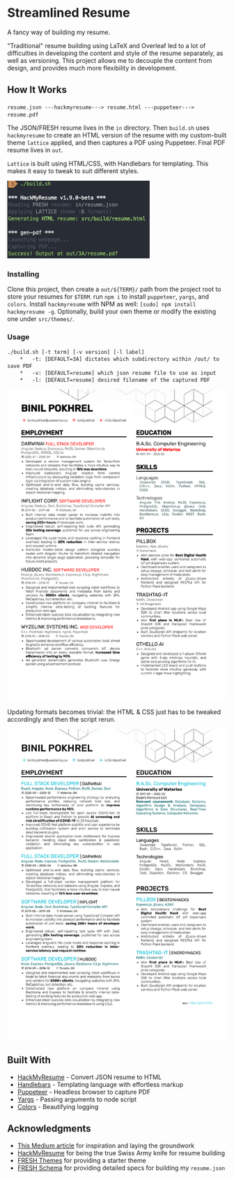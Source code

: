 # Streamlined Resume

A fancy way of building my resume.

"Traditional" resume building using LaTeX and Overleaf led to a lot of difficulties in developing the content and style of the resume separately, as well as versioning. This project allows me to decouple the content from design, and provides much more flexibility in development.

## How It Works

`resume.json ---hackmyresume---> resume.html ---puppeteer---> resume.pdf`

The JSON/FRESH resume lives in the `in` directory. Then `build.sh` uses `hackmyresume` to create an HTML version of the resume with my custom-built theme `lattice` applied, and then captures a PDF using Puppeteer. Final PDF resume lives in `out`.

`Lattice` is built using HTML/CSS, with Handlebars for templating. This makes it easy to tweak to suit different styles.

![Usage](/src/assets/readme-console.png)

### Installing

Clone this project, then create a `out/${TERM}/` path from the project root to store your resumes for `$TERM`. run `npm i` to install `puppeteer`, `yargs`, and `colors`. Install `hackmyresume` with NPM as well: `[sudo] npm install hackmyresume -g`. Optionally, build your own theme or modify the existing one under `src/themes/`.

### Usage

```
./build.sh [-t term] [-v version] [-l label]
    *   -t: [DEFAULT=3A] dictates which subdirectory within /out/ to save PDF
    *   -v: [DEFAULT=resume] which json resume file to use as input
    *   -l: [DEFAULT=resume] desired filename of the captured PDF   
```

![Sample Resume, Alternative Format](/src/assets/readme-resume.png)

Updating formats becomes trivial: the HTML & CSS just has to be tweaked accordingly and then the script rerun.

![Sample Resume, Primary Format](/src/assets/readme-resume-3.png)

## Built With

* [HackMyResume](https://github.com/hacksalot/HackMyResume) - Convert JSON resume to HTML
* [Handlebars](https://handlebarsjs.com/) - Templating language with effortless markup
* [Puppeteer](https://github.com/puppeteer/puppeteer) - Headless browser to capture PDF
* [Yargs](https://github.com/yargs/yargs) - Passing arguments to node script
* [Colors](https://www.npmjs.com/package/colors) - Beautifying logging

## Acknowledgments

* [This Medium article](https://medium.com/@colinwren/automating-my-resume-with-hackmyresume-fresh-6b99d655b1a) for inspiration and laying the groundwork
* [HackMyResume](https://github.com/hacksalot/HackMyResume) for being the true Swiss Army knife for resume building
* [FRESH Themes](https://github.com/fresh-standard/fresh-themes) for providing a starter theme
* [FRESH Schema](https://github.com/fresh-standard/fresh-resume-schema/blob/master/schema/fresh-resume-schema_1.0.0-beta.json) for providing detailed specs for building my `resume.json`

